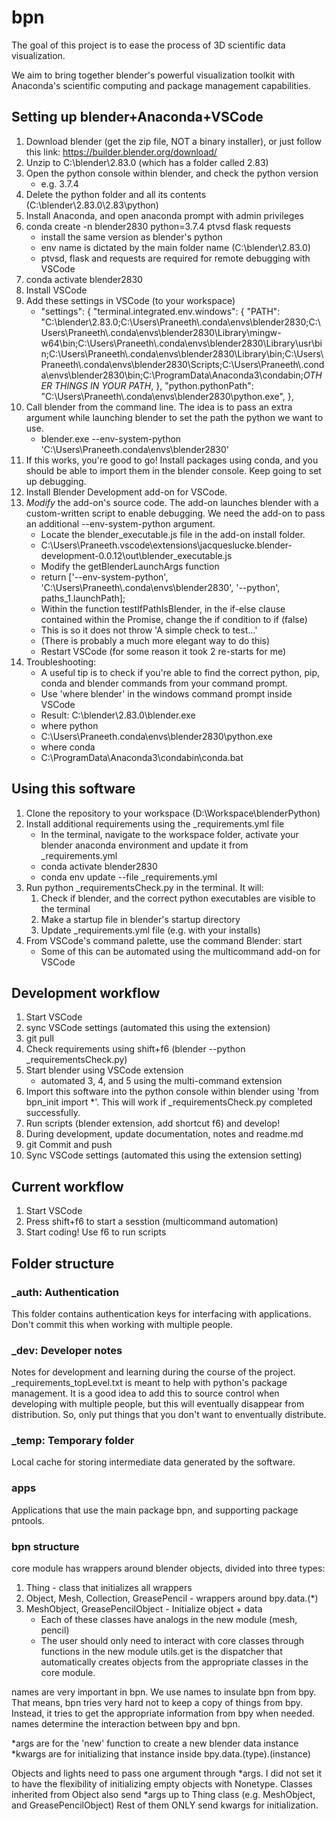 # bpn

The goal of this project is to ease the process of 3D scientific data visualization.

We aim to bring together blender's powerful visualization toolkit with Anaconda's scientific computing and package management capabilities.

## Setting up blender+Anaconda+VSCode

1. Download blender (get the zip file, NOT a binary installer), or just follow this link: <https://builder.blender.org/download/>
2. Unzip to C:\blender\2.83.0 (which has a folder called 2.83)
3. Open the python console within blender, and check the python version 
   - e.g. 3.7.4
4. Delete the python folder and all its contents (C:\blender\2.83.0\2.83\python)
5. Install Anaconda, and open anaconda prompt with admin privileges
6. conda create -n blender2830 python=3.7.4 ptvsd flask requests
   - install the same version as blender's python
   - env name is dictated by the main folder name (C:\blender\2.83.0)
   - ptvsd, flask and requests are required for remote debugging with VSCode
7. conda activate blender2830
8. Install VSCode
9. Add these settings in VSCode (to your workspace)
   -  "settings": {
         "terminal.integrated.env.windows": {
            "PATH": "C:\\blender\\2.83.0;C:\\Users\\Praneeth\\.conda\\envs\\blender2830;C:\\Users\\Praneeth\\.conda\\envs\\blender2830\\Library\\mingw-w64\\bin;C:\\Users\\Praneeth\\.conda\\envs\\blender2830\\Library\\usr\\bin;C:\\Users\\Praneeth\\.conda\\envs\\blender2830\\Library\\bin;C:\\Users\\Praneeth\\.conda\\envs\\blender2830\\Scripts;C:\\Users\\Praneeth\\.conda\\envs\\blender2830\\bin;C:\\ProgramData\\Anaconda3\\condabin;*OTHER THINGS IN YOUR PATH*,
         },
         "python.pythonPath": "C:\\Users\\Praneeth\\.conda\\envs\\blender2830\\python.exe",
      },
10. Call blender from the command line. The idea is to pass an extra argument while launching blender to set the path the python we want to use. 
    - blender.exe --env-system-python 'C:\Users\Praneeth\.conda\envs\blender2830'
11. If this works, you're good to go! Install packages using conda, and you should be able to import them in the blender console. Keep going to set up debugging.
12. Install Blender Development add-on for VSCode.
13. *Modify* the add-on's source code. The add-on launches blender with a custom-written script to enable debugging. We need the add-on to pass an additional --env-system-python argument. 
    - Locate the blender_executable.js file in the add-on install folder.
    - C:\Users\Praneeth\.vscode\extensions\jacqueslucke.blender-development-0.0.12\out\blender_executable.js
    - Modify the getBlenderLaunchArgs function
    - return ['--env-system-python', 'C:\\Users\\Praneeth\\.conda\\envs\\blender2830', '--python', paths_1.launchPath];
    - Within the function testIfPathIsBlender, in the if-else clause contained within the Promise, change the if condition to if (false)
    - This is so it does not throw 'A simple check to test...'
    - (There is probably a much more elegant way to do this)
    - Restart VSCode (for some reason it took 2 re-starts for me)
14. Troubleshooting:
    - A useful tip is to check if you're able to find the correct python, pip, conda and blender commands from your command prompt.
    - Use 'where blender' in the windows command prompt inside VSCode
    - Result: C:\blender\2.83.0\blender.exe
    - where python
    - C:\Users\Praneeth\.conda\envs\blender2830\python.exe
    - where conda
    - C:\ProgramData\Anaconda3\condabin\conda.bat


## Using this software

1. Clone the repository to your workspace (D:\Workspace\blenderPython)
2. Install additional requirements using the _requirements.yml file
   - In the terminal, navigate to the workspace folder, activate your blender anaconda environment and update it from _requirements.yml
   - conda activate blender2830
   - conda env update --file _requirements.yml
3. Run python _requirementsCheck.py in the terminal. It will:
   1. Check if blender, and the correct python executables are visible to the terminal
   2. Make a startup file in blender's startup directory
   3. Update _requirements.yml file (e.g. with your installs)
4. From VSCode's command palette, use the command Blender: start
   - Some of this can be automated using the multicommand add-on for VSCode


## Development workflow

1. Start VSCode
2. sync VSCode settings (automated this using the extension)
3. git pull
4. Check requirements using shift+f6 (blender --python
   _requirementsCheck.py)
5. Start blender using VSCode extension
   - automated 3, 4, and 5 using the multi-command extension
6. Import this software into the python console within blender using 'from bpn_init import *'. This will work if _requirementsCheck.py completed successfully.
7. Run scripts (blender extension, add shortcut f6) and develop!
8. During development, update documentation, notes and readme.md
9. git Commit and push
10. Sync VSCode settings (automated this using the extension setting)


## Current workflow

1. Start VSCode
2. Press shift+f6 to start a sesstion (multicommand automation)
3. Start coding! Use f6 to run scripts


## Folder structure

### _auth: Authentication

This folder contains authentication keys for interfacing with
applications. Don't commit this when working with multiple people.

### _dev: Developer notes

Notes for development and learning during the course of the project.
_requirements_topLevel.txt is meant to help with python's package
management. It is a good idea to add this to source control when
developing with multiple people, but this will eventually disappear from
distribution. So, only put things that you don't want to enventually
distribute.

### _temp: Temporary folder

Local cache for storing intermediate data generated by the software.

### apps

Applications that use the main package bpn, and supporting package pntools.

### bpn structure

core module has wrappers around blender objects, divided into three types:
1) Thing - class that initializes all wrappers
2) Object, Mesh, Collection, GreasePencil - wrappers around bpy.data.(*)
3) MeshObject, GreasePencilObject - Initialize object + data
   - Each of these classes have analogs in the new module (mesh, pencil)
   - The user should only need to interact with core classes through functions in the new module
utils.get is the dispatcher that automatically creates objects from the appropriate classes in the core module.

names are very important in bpn. We use names to insulate bpn from bpy. That means, bpn tries very hard not to keep a copy of things from bpy. Instead, it tries to get the appropriate information from bpy when needed. names determine the interaction between bpy and bpn.

*args are for the 'new' function to create a new blender data instance
*kwargs are for initializing that instance inside bpy.data.(type).(instance)

Objects and lights need to pass one argument through *args. I did not set it to have the flexibility of initializing empty objects with Nonetype.
Classes inherited from Object also send *args up to Thing class (e.g. MeshObject, and GreasePencilObject)
Rest of them ONLY send kwargs for initialization.

